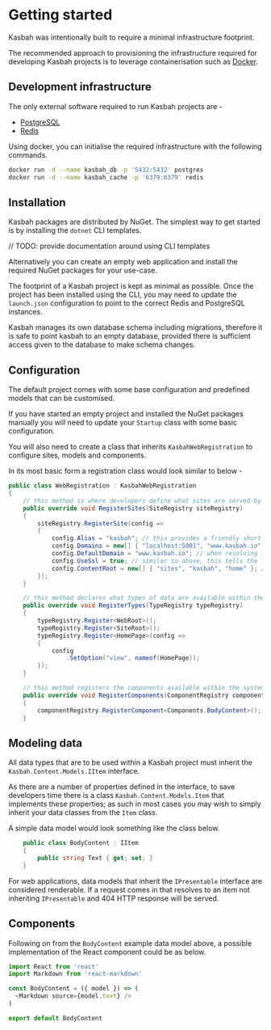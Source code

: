 # Getting started

Kasbah was intentionally built to require a minimal infrastructure footprint.

The recommended approach to provisioning the infrastructure required for developing Kasbah projects is to leverage containerisation such as [Docker](https://docker.io).

## Development infrastructure

The only external software required to run Kasbah projects are -

- [PostgreSQL](https://www.postgres.org)
- [Redis](https://redis.io)

Using docker, you can initialise the required infrastructure with the following commands.

```sh
docker run -d --name kasbah_db -p '5432:5432' postgres
docker run -d --name kasbah_cache -p '6379:6379' redis
```

## Installation

Kasbah packages are distributed by NuGet. The simplest way to get started is by installing the `dotnet` CLI templates.

// TODO: provide documentation around using CLI templates

Alternatively you can create an empty web application and install the required NuGet packages for your use-case.

The footprint of a Kasbah project is kept as minimal as possible. Once the project has been installed using the CLI, you may need to update the `launch.json` configuration to point to the correct Redis and PostgreSQL instances.

Kasbah manages its own database schema including migrations, therefore it is safe to point kasbah to an empty database, provided there is sufficient access given to the database to make schema changes.

## Configuration

The default project comes with some base configuration and predefined models that can be customised.

If you have started an empty project and installed the NuGet packages manually you will need to update your `Startup` class with some basic configuration.

You will also need to create a class that inherits `KasbahWebRegistration` to configure sites, models and components.

In its most basic form a registration class would look similar to below -

```cs
public class WebRegistration : KasbahWebRegistration
{
    // this method is where developers define what sites are served by this solution
    public override void RegisterSites(SiteRegistry siteRegistry)
    {
        siteRegistry.RegisterSite(config =>
        {
            config.Alias = "kasbah"; // this provides a friendly short name for the site
            config.Domains = new[] { "localhost:5001", "www.kasbah.io" }; // when a request is processed by Kasbah these values are used to match the request to the site
            config.DefaultDomain = "www.kasbah.io"; // when resolving links within a site, this domain is used when a URL is requested to include the dmoain
            config.UseSsl = true; // similar to above, this tells the link resolved to provide `http` or `https` URLs
            config.ContentRoot = new[] { "sites", "kasbah", "home" }; // if the request matches the site, content is searched for at this location in the content tree - i.e., a request to https://www.kasbah.io/example-page will be resolved to content in the Kasbah tree at the path `/sites/kasbah/home/example-page`
        });
    }

    // this method declares what types of data are available within the solution
    public override void RegisterTypes(TypeRegistry typeRegistry)
    {
        typeRegistry.Register<WebRoot>();
        typeRegistry.Register<SiteRoot>();
        typeRegistry.Register<HomePage>(config =>
        {
            config
                .SetOption("view", nameof(HomePage));
        });
    }

    // this method registers the components available within the system
    public override void RegisterComponents(ComponentRegistry componentRegistry)
    {
        componentRegistry.RegisterComponent<Components.BodyContent>();
    }
```

## Modeling data

All data types that are to be used within a Kasbah project must inherit the `Kasbah.Content.Models.IItem` interface.

As there are a number of properties defined in the interface, to save developers time there is a class `Kasbah.Content.Models.Item` that implements these properties; as such in most cases you may wish to simply inherit your data classes from the `Item` class.

A simple data model would look something like the class below.

```cs
    public class BodyContent : IItem
    {
        public string Text { get; set; }
    }
```

For web applications, data models that inherit the `IPresentable` interface are considered renderable.  If a request comes in that resolves to an item not inheriting `IPresentable` and 404 HTTP response will be served.

## Components

Following on from the `BodyContent` example data model above, a possible implementation of the React component could be as below.

```js
import React from 'react'
import Markdown from 'react-markdown'

const BodyContent = ({ model }) => (
  <Markdown source={model.text} />
)

export default BodyContent
```
